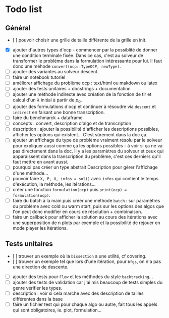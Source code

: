 # Todo list

## Général

- [ ] pouvoir choisir une grille de taille différente de la grille en init.
- [x] ajouter d'autres types d'ocp - commencer par la possiblité de donner une condition terminale fixée. Dans ce cas, c'est au solveur de transformer le problème dans la formulation intéressante pour lui. Il faut donc une méhode `convert(ocp::TypeOCP, newType)`.
- [ ] ajouter des variantes au solveur descent.
- [ ] faire un notebook tutoriel
- [ ] améliorer affichage du problème ocp : text/html ou makdown ou latex
- [ ] ajouter des tests unitaires + docstrings + documentation
- [ ] ajouter une méthode indirecte avec création de la fonction de tir et calcul d'un $\lambda$ initial à partir de $p_0$. 
- [ ] ajouter des formulations d'ocp et continuer à résoudre via `descent` et `indirect` en faisant une bonne transcription.
- [ ] faire du benchmarck + dataframe
- [ ] concepts : convert, description d'algo et de transcription
- [ ] description : ajouter la possiblilté d'afficher les descriptions possibles, afficher les options qui existent... C'est sûrement dans la doc ça.
- [ ] ajouter un affichage du type de problème vraiment résolu par le solveur pour expliquer aussi comme ça 
les options possibles - à voir si ça ne va pas directement dans la doc. Il y a les paramètres du solveur et 
ceux qui apparaissent dans la transcription du problème, c'est ces derniers qu'il faut mettre en avant aussi.
- [ ] pourquoi pas créer un type abstrait Description pour gérer l'affichage d'une méthode...
- [ ] pouvoir faire `X, P, U, infos = sol()` avec `infos` qui contient le temps d'exécution, la méthode, les itérations...
- [ ] créer une fonction `formulation(ocp)` puis `print(ocp) = formulation(ocp)`.
- [ ] faire du batch à la main puis créer une méthode `batch` : sur paramètres du problème avec cold ou warm start, puis sur les options des algos que l'on peut donc modifier en cours de résolution + combinaison. 
- [ ] faire un callback pour afficher la solution au cours des itérations avec une superposition de n plots par exemple et la possibilité de rejouer en mode player les itérations.
 
## Tests unitaires

- [ ] trouver un exemple où la `bissection` a une utilité, cf covering.
- [ ] trouver un exemple tel que lors d'une itération, pour `bfgs`, on n'a pas une direction de descente.
- [ ] ajouter des tests pour `Flow` et les méthodes du style `backtracking`...
- [ ] ajouter des tests de validation car j'ai mis beaucoup de tests simples du genre vérifier les types.
- [ ] description : voir si cela marche avec des description de tailles différentes dans la base
- [ ] faire un fichier test qui pour chaque algo ou autre, fait tous les appels qui sont obligatoires, ie. plot, formulation...